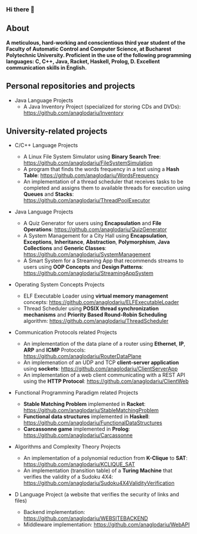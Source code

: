 ### Hi there 👋

About
--
**A meticulous, hard-working and conscientious third year student of the Faculty of Automatic Control and Computer Science, at Bucharest Polytechnic University.
Proficient in the use of the following programming languages: C, C++, Java, Racket, Haskell, Prolog, D.
Excellent communication skills in English.**

Personal repositories and projects
--
- Java Language Projects
  - A Java Inventory Project (specialized for storing CDs and DVDs): https://github.com/anaglodariu/Inventory

University-related projects
--
- C/C++ Language Projects
  - A Linux File System Simulator using **Binary Search Tree**: https://github.com/anaglodariu/FileSystemSimulation
  - A program that finds the words frequency in a text using a **Hash Table**: https://github.com/anaglodariu/WordsFrequency
  - An implementation of a thread scheduler that receives tasks to be completed and assigns them to available threads for execution using **Queues** and **Stacks**: https://github.com/anaglodariu/ThreadPoolExecutor

- Java Language Projects
  - A Quiz Generator for users using **Encapsulation** and **File Operations**: https://github.com/anaglodariu/QuizGenerator
  - A System Management for a City Hall using **Encapsulation**, **Exceptions**, **Inheritance**, **Abstraction**, **Polymorphism**, **Java Collections** and **Generic Classes**: https://github.com/anaglodariu/SystemManagement
  - A Smart System for a Streaming App that recommends streams to users using **OOP Concepts** and **Design Patterns**: https://github.com/anaglodariu/StreamingAppSystem
 
- Operating System Concepts Projects
  - ELF Executable Loader using **virtual memory management** concepts: https://github.com/anaglodariu/ELFExecutableLoader
  - Thread Scheduler using **POSIX thread synchronization mechanisms** and **Priority Based Round-Robin Scheduling** algorithm: https://github.com/anaglodariu/ThreadScheduler

- Communication Protocols related Projects
  - An implementation of the data plane of a router using **Ethernet**, **IP**, **ARP** and **ICMP** Protocols: https://github.com/anaglodariu/RouterDataPlane
  - An implemenation of an UDP and TCP **client-server application** using **sockets**: https://github.com/anaglodariu/ClientServerApp
  - An implementation of a web client communicating with a REST API using the **HTTP Protocol**: https://github.com/anaglodariu/ClientWeb
 
- Functional Programming Paradigm related Projects
  - **Stable Matching Problem** implemented in **Racket**: https://github.com/anaglodariu/StableMatchingProblem
  - **Functional data structures** implemented in **Haskell**: https://github.com/anaglodariu/FunctionalDataStructures
  - **Carcassonne game** implemented in **Prolog**: https://github.com/anaglodariu/Carcassonne

- Algorithms and Complexity Theory Projects
  - An implementation of a polynomial reduction from **K-Clique** to **SAT**: https://github.com/anaglodariu/KCLIQUE_SAT
  - An implementation (transition table) of a **Turing Machine** that verifies the validity of a Sudoku 4X4: https://github.com/anaglodariu/Sudoku4X4ValidityVerification

- D Language Project (a website that verifies the security of links and files)
  - Backend implementation: https://github.com/anaglodariu/WEBSITEBACKEND
  - Middleware implementation: https://github.com/anaglodariu/WebAPI

<!--
**anaglodariu/anaglodariu** is a ✨ _special_ ✨ repository because its `README.md` (this file) appears on your GitHub profile.

Here are some ideas to get you started:

- 🔭 I’m currently working on ...
- 🌱 I’m currently learning ...
- 👯 I’m looking to collaborate on ...
- 🤔 I’m looking for help with ...
- 💬 Ask me about ...
- 📫 How to reach me: ...
- 😄 Pronouns: ...
- ⚡ Fun fact: ...
-->
